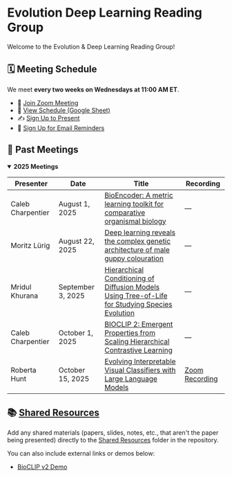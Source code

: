 # Evolution Deep Learning Reading Group

Welcome to the Evolution & Deep Learning Reading Group! 

## 🗓️ Meeting Schedule

We meet **every two weeks on Wednesdays at 11:00 AM ET**.
- 🔗 [Join Zoom Meeting](https://virginiatech.zoom.us/j/86992753213)
- 📄 [View Schedule (Google Sheet)](https://docs.google.com/spreadsheets/d/1uqp2_1peLV_NcHBIz04vkFiuoQcicO3cGsC2C95oI6k/edit?resourcekey=&gid=969815788#gid=969815788)
- ✍️ [Sign Up to Present](https://docs.google.com/forms/d/e/1FAIpQLScPVSTP80DcOLTd-GD0oKny_pHWmbM2Nj1VUlsyx8cFgrPNCw/viewform?usp=header)
- 📧 [Sign Up for Email Reminders](https://docs.google.com/forms/d/e/1FAIpQLSeHmoINx9zeFMIkfOXSzP__ZgRImnE_tXe8r7QexDbITwr1CQ/viewform?usp=header)


## 🧾 Past Meetings

<details open>
<summary><strong>2025 Meetings</strong></summary>

| Presenter | Date | Title | Recording |
|------------|------|--------|------------|
| Caleb Charpentier | August 1, 2025 | [BioEncoder: A metric learning toolkit for comparative organismal biology](https://drive.google.com/open?id=1OCsLgJZdTH_F8MxBOUzjrPHf8u1O-bmX) | — |
| Moritz Lürig | August 22, 2025 | [Deep learning reveals the complex genetic architecture of male guppy colouration](https://drive.google.com/file/d/1mroPfVVXEe2Ski9Ll6MQcjtfFQwr8VPA/view?usp=drive_link) | — |
| Mridul Khurana | September 3, 2025 | [Hierarchical Conditioning of Diffusion Models Using Tree-of-Life for Studying Species Evolution](https://drive.google.com/file/d/1oj6h62g5zUjVQ5QmmRkYyKe-bQzmdeNc/view?usp=drive_link) | — |
| Caleb Charpentier | October 1, 2025 | [BIOCLIP 2: Emergent Properties from Scaling Hierarchical Contrastive Learning](https://drive.google.com/file/d/1f_gBWdMPrb1Iz5iAL8VLCPWba81XTCCn/view) | — |
| Roberta Hunt | October 15, 2025 | [Evolving Interpretable Visual Classifiers with Large Language Models](https://drive.google.com/file/d/1cAHLvxd4Jg4zXVFWARj1NUWEwnt9m1G3/view) | [Zoom Recording](https://virginiatech.zoom.us/rec/share/jHMOtbAwc2gFEPPAHByUUF5_8cAxK8C72pMc7JY7obMixWK6ju55A7qsQVkOqy2P.6lyoS_iwn_ymeOPM) |

</details>

## 📚 [Shared Resources](https://github.com/calcharp/Evolution-Deep-Learning-Reading-Group/tree/main/Shared%20Resources)

Add any shared materials (papers, slides, notes, etc., that aren't the paper being presented) directly to the [Shared Resources](https://github.com/calcharp/Evolution-Deep-Learning-Reading-Group/tree/main/Shared%20Resources) folder in the repository.  

You can also include external links or demos below:
- [BioCLIP v2 Demo](https://huggingface.co/spaces/imageomics/bioclip-2-demo)







